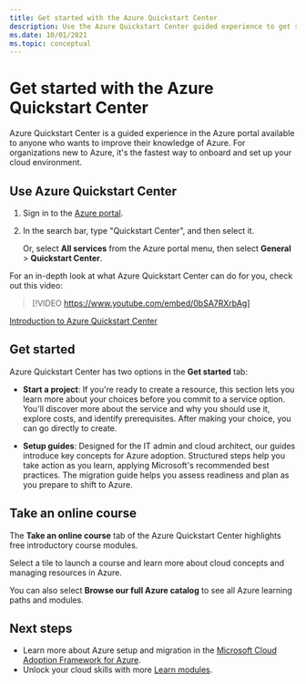 ```yaml
---
title: Get started with the Azure Quickstart Center 
description: Use the Azure Quickstart Center guided experience to get started with Azure. Learn to set up, migrate, and innovate.
ms.date: 10/01/2021
ms.topic: conceptual
---
```


# Get started with the Azure Quickstart Center

Azure Quickstart Center is a guided experience in the Azure portal available to anyone who wants to improve their knowledge of Azure. For organizations new to Azure, it's the fastest way to onboard and set up your cloud environment.

## Use Azure Quickstart Center

1. Sign in to the [Azure portal](https://portal.azure.com).

1. In the search bar, type "Quickstart Center", and then select it.

   Or, select **All services** from the Azure portal menu, then select **General** > **Quickstart Center**.

For an in-depth look at what Azure Quickstart Center can do for you, check out this video:
> [!VIDEO https://www.youtube.com/embed/0bSA7RXrbAg]

[Introduction to Azure Quickstart Center](https://www.youtube.com/watch?v=0bSA7RXrbAg)

## Get started

Azure Quickstart Center has two options in the **Get started** tab:

* **Start a project**: If you're ready to create a resource, this section lets you learn more about your choices before you commit to a service option. You'll discover more about the service and why you should use it, explore costs, and identify prerequisites. After making your choice, you can go directly to create.

* **Setup guides**: Designed for the IT admin and cloud architect, our guides introduce key concepts for Azure adoption. Structured steps help you take action as you learn, applying Microsoft's recommended best practices. The migration guide helps you assess readiness and plan as you prepare to shift to Azure.

## Take an online course

The **Take an online course** tab of the Azure Quickstart Center highlights free introductory course modules.

Select a tile to launch a course and learn more about cloud concepts and managing resources in Azure.

You can also select **Browse our full Azure catalog** to see all Azure learning paths and modules.  

## Next steps

* Learn more about Azure setup and migration in the [Microsoft Cloud Adoption Framework for Azure](/azure/architecture/cloud-adoption/).
* Unlock your cloud skills with more [Learn modules](/training/azure/).
